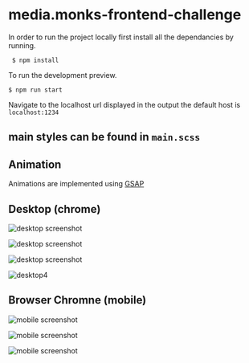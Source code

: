 # media.monks-frontend-challenge

In order to run the project locally first install all the dependancies by running.

` $ npm install`

To run the development preview.

`$ npm run start`

Navigate to the localhost url displayed in the output the default host is `localhost:1234`

## main styles can be found in `main.scss`

## Animation

Animations are implemented using [GSAP](https://greensock.com/)

## Desktop (chrome)

![desktop screenshot]('Images/desktop1.jpg)

![desktop screenshot]('Images/desktop2.jpg')

![desktop screenshot]('Images/desktop3.jpg')

![desktop4]('Images/desktop4.png')

## Browser Chromne (mobile)

![mobile screenshot]('Images/mobile1.png')

![mobile screenshot]('Images/mobile2.png')

![mobile screenshot]('Images/mobile3.png')
